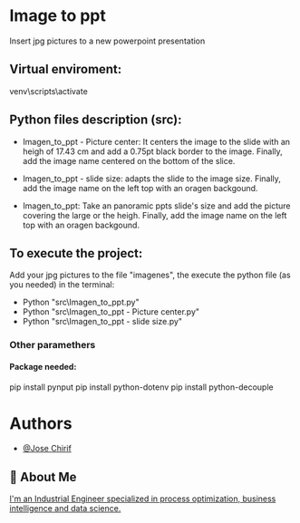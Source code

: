 # Image to ppt

Insert jpg pictures to a new powerpoint presentation



## Virtual enviroment:
venv\scripts\activate

## Python files description (src):
- Imagen_to_ppt - Picture center: It centers the image to the slide with an heigh of 17.43 cm and add a 0.75pt black border to the image. Finally, add the image name centered on the bottom of the slice.

- Imagen_to_ppt - slide size: adapts the slide to the image size. Finally, add the image name on the left top with an oragen backgound.

- Imagen_to_ppt: Take an panoramic ppts slide's size and add the picture covering the large or the heigh. Finally, add the image name on the left top with an oragen backgound.


## To execute the project:
Add your jpg pictures to the file "imagenes", the execute the python file (as you needed) in the terminal:
- Python "src\Imagen_to_ppt.py"
- Python "src\Imagen_to_ppt - Picture center.py"
- Python "src\Imagen_to_ppt - slide size.py"



### Other paramethers
#### Package needed: 
pip install pynput
pip install python-dotenv 
pip install python-decouple




# Authors

- [@Jose Chirif](https://github.com/JoseChirif)

## 🚀 About Me
[I'm an Industrial Engineer specialized in process optimization, business intelligence and data science.](https://linktr.ee/jchirif)